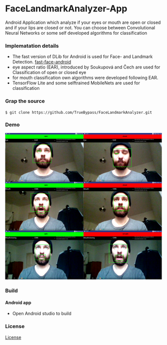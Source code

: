 # FaceLandmarkAnalyzer-App


Android Application which analyze if your eyes or mouth are open or closed and if your lips are closed or not. You can choose between Convolutional Neural Networks or some self developed algorithms 
for classification

### Implematation details
* The fast version of DLib for Android is used for Face- and Landmark Detection. [fast-face-android](https://github.com/gicheonkang/fast-face-android)
* eye aspect ratio (EAR), introduced by Soukupová and Čech are used for Classification of open or closed eye
* for mouth classification own algorithms were developed following EAR.
* TensorFlow Lite and some selftrained MobileNets are used for classification

### Grap the source
`$ git clone https://github.com/TrueBypass/FaceLandmarkAnalyzer.git`

### Demo
![](demo/collage.png)

### Build

#### Android app
* Open Android studio to build

### License
[License](LICENSE.md)
